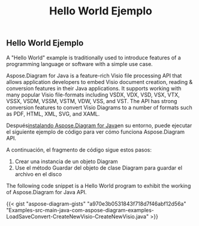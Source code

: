 ﻿---
title: Hello World Ejemplo
type: docs
weight: 100
url: /es/java/hello-world-example/
---
## **Hello World Ejemplo**
A "Hello World" example is traditionally used to introduce features of a programming language or software with a simple use case.

Aspose.Diagram for Java is a feature-rich Visio file processing API that allows application developers to embed Visio document creation, reading & conversion features in their Java applications. It supports working with many popular Visio file-formats including VSDX, VDX, VSD, VSX, VTX, VSSX, VSDM, VSSM, VSTM, VDW, VSS, and VST. The API has strong conversion features to convert Visio Diagrams to a number of formats such as PDF, HTML, XML, SVG, and XAML.

Después[instalando Aspose.Diagram for Java](/diagram/es/java/installation/)en su entorno, puede ejecutar el siguiente ejemplo de código para ver cómo funciona Aspose.Diagram API.

A continuación, el fragmento de código sigue estos pasos:

1. Crear una instancia de un objeto Diagram
1. Use el método Guardar del objeto de clase Diagram para guardar el archivo en el disco

The following code snippet is a Hello World program to exhibit the working of Aspose.Diagram for Java API. 

{{< gist "aspose-diagram-gists" "a970e3b0531843f718d7f46abf12d56a" "Examples-src-main-java-com-aspose-diagram-examples-LoadSaveConvert-CreateNewVisio-CreateNewVisio.java" >}}




